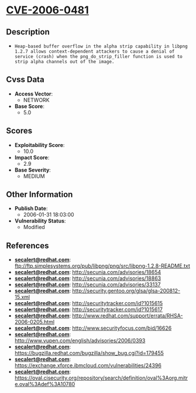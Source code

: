 
# [CVE-2006-0481](ftp://ftp.simplesystems.org/pub/libpng/png/src/libpng-1.2.8-README.txt)

## Description

- `Heap-based buffer overflow in the alpha strip capability in libpng 1.2.7 allows context-dependent attackers to cause a denial of service (crash) when the png_do_strip_filler function is used to strip alpha channels out of the image.`

## Cvss Data

- **Access Vector**:
  - NETWORK
- **Base Score**:
  - 5.0

## Scores

- **Exploitability Score**:
  - 10.0
- **Impact Score**:
  - 2.9
- **Base Severity**:
  - MEDIUM

## Other Information

- **Publish Date**:
  - 2006-01-31 18:03:00
- **Vulnerability Status**:
  - Modified

## References

- **secalert@redhat.com**: ftp://ftp.simplesystems.org/pub/libpng/png/src/libpng-1.2.8-README.txt
- **secalert@redhat.com**: http://secunia.com/advisories/18654
- **secalert@redhat.com**: http://secunia.com/advisories/18863
- **secalert@redhat.com**: http://secunia.com/advisories/33137
- **secalert@redhat.com**: http://security.gentoo.org/glsa/glsa-200812-15.xml
- **secalert@redhat.com**: http://securitytracker.com/id?1015615
- **secalert@redhat.com**: http://securitytracker.com/id?1015617
- **secalert@redhat.com**: http://www.redhat.com/support/errata/RHSA-2006-0205.html
- **secalert@redhat.com**: http://www.securityfocus.com/bid/16626
- **secalert@redhat.com**: http://www.vupen.com/english/advisories/2006/0393
- **secalert@redhat.com**: https://bugzilla.redhat.com/bugzilla/show_bug.cgi?id=179455
- **secalert@redhat.com**: https://exchange.xforce.ibmcloud.com/vulnerabilities/24396
- **secalert@redhat.com**: https://oval.cisecurity.org/repository/search/definition/oval%3Aorg.mitre.oval%3Adef%3A10780
